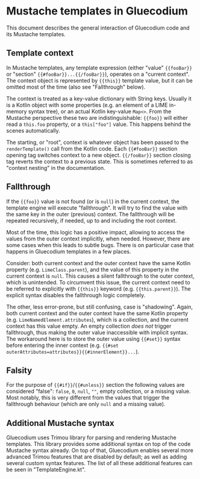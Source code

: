 Mustache templates in Gluecodium
================================

This document describes the general interaction of Gluecodium code and its Mustache templates.

Template context
----------------

In Mustache templates, any template expression (either "value" `{{fooBar}}` or "section" 
`{{#fooBar}}...{{/fooBar}}`), operates on a "current context". The context object is represented by
`{{this}}` template value, but it can be omitted most of the time (also see "Fallthrough" below).

The context is treated as a key-value dictionary with String keys. Usually it is a Kotlin object with
some properties (e.g. an element of a LIME in-memory syntax tree), or an actual Kotlin key-value
`Map<>`. From the Mustache perspective these two are indistinguishable: `{{foo}}` will either read
a `this.foo` property, or a `this["foo"]` value. This happens behind the scenes automatically.

The starting, or "root", context is whatever object has been passed to the `renderTemplate()` call
from the Kotlin code. Each `{{#fooBar}}` section opening tag switches context to a new object.
`{{/fooBar}}` section closing tag reverts the context to a previous state. This is sometimes referred
to as "context nesting" in the documentation.

Fallthrough
-----------

If the `{{foo}}` value is not found (or is `null`) in the current context, the template engine will
execute "fallthrough". It will try to find the value with the same key in the outer (previous)
context. The fallthrough will be repeated recursively, if needed, up to and including the root context.

Most of the time, this logic has a positive impact, allowing to access the values from the outer
context implicitly, when needed. However, there are some cases when this leads to subtle bugs.
There is on particular case that happens in Gluecodium templates in a few places.

Consider: both current context and the outer context have the same Kotlin property
(e.g. `LimeClass.parent`), and the value of this property in the current context is `null`. This
causes a silent fallthrough to the outer context, which is unintended. To circumvent this issue,
the current context need to be referred to explicitly with `{{this}}` keyword
(e.g. `{{this.parent}}`). The explicit syntax disables the fallthrough logic completely.

The other, less error-prone, but still confusing, case is "shadowing". Again, both current context
and the outer context have the same Kotlin property (e.g. `LimeNamedElement.attributes`), which is
a collection, and the current context has this value empty. An empty collection _does not_ trigger
fallthrough, thus making the outer value inaccessible with implicit syntax. The workaround here is
to store the outer value using `{{#set}}` syntax before entering the inner context
(e.g. `{{#set outerAttributes=attributes}}{{#innerElement}}...`).

Falsity
-------

For the purpose of `{{#if}}`/`{{#unless}}` section the following values are considered "false":
`false`, `0`, `null`, `""`, empty collection, or a missing value. Most notably, this is very different
from the values that trigger the fallthrough behaviour (which are only `null` and a missing value).

Additional Mustache syntax
--------------------------

Gluecodium uses Trimou library for parsing and rendering Mustache templates. This library provides
some additional syntax on top of the code Mustache syntax already. On top of that, Gluecodium enables
several more advanced Trimou features that are disabled by default; as well as adding several custom
syntax features. The list of all these additional features can be seen in "TemplateEngine.kt".

